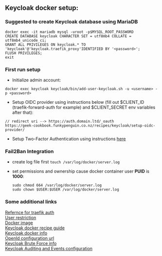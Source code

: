 ## Keycloak docker setup:

### Suggested to create Keycloak database using MariaDB

```
docker exec -it mariadb mysql -uroot -p$MYSQL_ROOT_PASSWORD
CREATE DATABASE keycloak CHARACTER SET = utf8mb4 COLLATE = utf8mb4_unicode_ci;
GRANT ALL PRIVILEGES ON keycloak.* TO 'keycloak'@'keycloak.traefik_proxy'IDENTIFIED BY '<password>';
FLUSH PRIVILEGES;
exit
```

### First run setup

- Initialize admin account:

```
docker exec keycloak keycloak/bin/add-user-keycloak.sh -u <username> -p <password>
```

- Setup OIDC provider using instructions below (fill out $CLIENT_ID (traefik-forward-auth for example) and $CLIENT_SECRET env variables after that):

```
// redirect uri --> https://auth.domain.ltd/_oauth
https://geek-cookbook.funkypenguin.co.nz/recipes/keycloak/setup-oidc-provider/
```
- Setup Two-Factor Authentication using instructions [here](https://ultimatesecurity.pro/post/2fa/)

### Fail2Ban Integration

- create log file first `touch /var/log/docker/server.log`
- set permissions and ownership cause docker container user **PUID** is **1000**:

  ```
  sudo chmod 664 /var/log/docker/server.log
  sudo chown $USER:$USER /var/log/docker/server.log
  ```

### Some additional links

[Refernce for traefik auth](https://geek-cookbook.funkypenguin.co.nz/ha-docker-swarm/traefik-forward-auth/)  
[User restriction](https://github.com/thomseddon/traefik-forward-auth#user-restriction)  
[Docker image](https://hub.docker.com/r/jboss/keycloak/)  
[Keycloak docker recipe guide](https://geek-cookbook.funkypenguin.co.nz/recipes/keycloak/)  
[Keycloak docker info](https://github.com/keycloak/keycloak-containers/blob/master/server/README.md)  
[OpenId configuration url](https://<your-keycloak-url>/realms/master/.well-known/openid-configuration)  
[Keycloak Brute Force info](https://github.com/keycloak/keycloak-documentation/blob/master/server_admin/topics/threat/brute-force.adoc)   
[Keycloak Auditing and Events configuration](https://www.keycloak.org/docs/latest/server_admin/#auditing-and-events)
